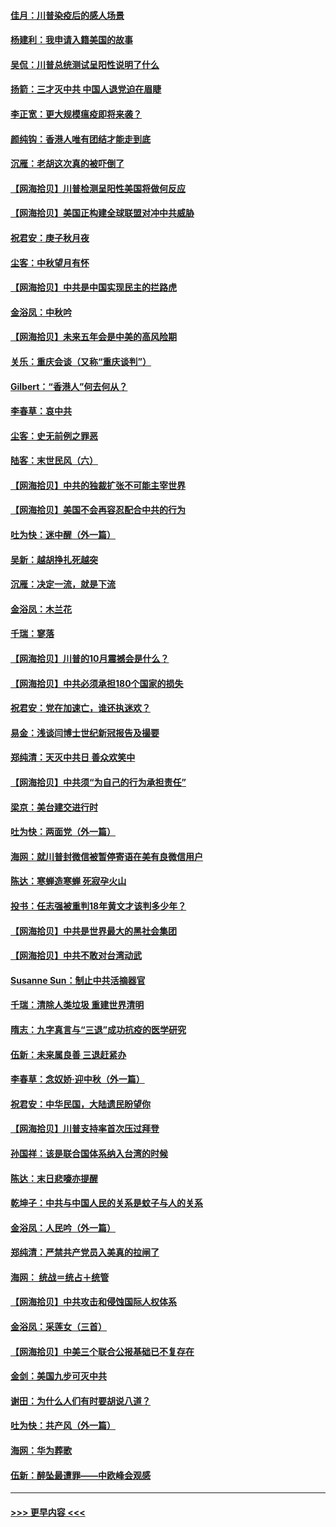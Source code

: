 #### [佳月：川普染疫后的感人场景](../pages/nsc993/n12456994.md?t=10071302) 
#### [杨建利：我申请入籍美国的故事](../pages/nsc993/n12455635.md?t=10071302) 
#### [吴侃：川普总统测试呈阳性说明了什么](../pages/nsc993/n12451869.md?t=10071302) 
#### [扬箭：三才灭中共 中国人退党迫在眉睫](../pages/nsc993/n12451842.md?t=10071302) 
#### [李正宽：更大规模瘟疫即将来袭？](../pages/nsc993/n12451455.md?t=10071302) 
#### [颜纯钩：香港人唯有团结才能走到底](../pages/nsc993/n12450870.md?t=10071302) 
#### [沉雁：老胡这次真的被吓倒了](../pages/nsc993/n12449796.md?t=10071302) 
#### [【网海拾贝】川普检测呈阳性美国将做何反应](../pages/nsc993/n12449042.md?t=10071302) 
#### [【网海拾贝】美国正构建全球联盟对冲中共威胁](../pages/nsc993/n12446580.md?t=10071302) 
#### [祝君安：庚子秋月夜](../pages/nsc993/n12445870.md?t=10071302) 
#### [尘客：中秋望月有怀](../pages/nsc993/n12444632.md?t=10071302) 
#### [【网海拾贝】中共是中国实现民主的拦路虎](../pages/nsc993/n12443573.md?t=10071302) 
#### [金浴凤：中秋吟](../pages/nsc993/n12441773.md?t=10071302) 
#### [【网海拾贝】未来五年会是中美的高风险期](../pages/nsc993/n12440760.md?t=10071302) 
#### [关乐：重庆会谈（又称“重庆谈判”）](../pages/nsc993/n12437525.md?t=10071302) 
#### [Gilbert：“香港人”何去何从？](../pages/nsc993/n12435894.md?t=10071302) 
#### [李春草：哀中共](../pages/nsc993/n12435874.md?t=10071302) 
#### [尘客：史无前例之罪恶](../pages/nsc993/n12435762.md?t=10071302) 
#### [陆客：末世民风（六）](../pages/nsc993/n12435354.md?t=10071302) 
#### [【网海拾贝】中共的独裁扩张不可能主宰世界](../pages/nsc993/n12435151.md?t=10071302) 
#### [【网海拾贝】美国不会再容忍配合中共的行为](../pages/nsc993/n12433808.md?t=10071302) 
#### [吐为快：迷中醒（外一篇）](../pages/nsc993/n12433585.md?t=10071302) 
#### [吴新：越胡挣扎死越突](../pages/nsc993/n12433562.md?t=10071302) 
#### [沉雁：决定一流，就是下流](../pages/nsc993/n12432128.md?t=10071302) 
#### [金浴凤：木兰花](../pages/nsc993/n12432124.md?t=10071302) 
#### [千瑞：寥落](../pages/nsc993/n12432071.md?t=10071302) 
#### [【网海拾贝】川普的10月震撼会是什么？](../pages/nsc993/n12431624.md?t=10071302) 
#### [【网海拾贝】中共必须承担180个国家的损失](../pages/nsc993/n12428893.md?t=10071302) 
#### [祝君安：党在加速亡，谁还执迷欢？](../pages/nsc993/n12428652.md?t=10071302) 
#### [易金：浅谈闫博士世纪新冠报告及撮要](../pages/nsc993/n12426822.md?t=10071302) 
#### [郑纯清：天灭中共日 善众欢笑中](../pages/nsc993/n12426784.md?t=10071302) 
#### [【网海拾贝】中共须“为自己的行为承担责任”](../pages/nsc993/n12426067.md?t=10071302) 
#### [梁京：美台建交进行时](../pages/nsc993/n12424066.md?t=10071302) 
#### [吐为快：两面党（外一篇）](../pages/nsc993/n12424043.md?t=10071302) 
#### [海网：就川普封微信被暂停寄语在美有良微信用户](../pages/nsc993/n12424021.md?t=10071302) 
#### [陈达：寒蝉造寒蝉 死寂孕火山](../pages/nsc993/n12423958.md?t=10071302) 
#### [投书：任志强被重判18年黄文才该判多少年？](../pages/nsc993/n12423672.md?t=10071302) 
#### [【网海拾贝】中共是世界最大的黑社会集团](../pages/nsc993/n12423543.md?t=10071302) 
#### [【网海拾贝】中共不敢对台湾动武](../pages/nsc993/n12421418.md?t=10071302) 
#### [Susanne Sun：制止中共活摘器官](../pages/nsc993/n12419654.md?t=10071302) 
#### [千瑞：清除人类垃圾 重建世界清明](../pages/nsc993/n12419414.md?t=10071302) 
#### [隋志：九字真言与“三退”成功抗疫的医学研究](../pages/nsc993/n12419248.md?t=10071302) 
#### [伍新：未来属良善 三退赶紧办](../pages/nsc993/n12418496.md?t=10071302) 
#### [李春草：念奴娇·迎中秋（外一篇）](../pages/nsc993/n12418465.md?t=10071302) 
#### [祝君安：中华民国，大陆遗民盼望你](../pages/nsc993/n12418089.md?t=10071302) 
#### [【网海拾贝】川普支持率首次压过拜登](../pages/nsc993/n12418050.md?t=10071302) 
#### [孙国祥：该是联合国体系纳入台湾的时候](../pages/nsc993/n12417369.md?t=10071302) 
#### [陈达：末日悲嚎亦提醒](../pages/nsc993/n12416736.md?t=10071302) 
#### [乾坤子：中共与中国人民的关系是蚊子与人的关系](../pages/nsc993/n12416632.md?t=10071302) 
#### [金浴凤：人民吟（外一篇）](../pages/nsc993/n12416567.md?t=10071302) 
#### [郑纯清：严禁共产党员入美真的拉闸了](../pages/nsc993/n12416550.md?t=10071302) 
#### [海网： 统战＝统占＋统管](../pages/nsc993/n12416404.md?t=10071302) 
#### [【网海拾贝】中共攻击和侵蚀国际人权体系](../pages/nsc993/n12416250.md?t=10071302) 
#### [金浴凤：采莲女（三首）](../pages/nsc993/n12415517.md?t=10071302) 
#### [【网海拾贝】中美三个联合公报基础已不复存在](../pages/nsc993/n12415054.md?t=10071302) 
#### [金剑：美国九步可灭中共](../pages/nsc993/n12413183.md?t=10071302) 
#### [谢田：为什么人们有时要胡说八道？](../pages/nsc993/n12411861.md?t=10071302) 
#### [吐为快：共产风（外一篇）](../pages/nsc993/n12411761.md?t=10071302) 
#### [海网：华为葬歌](../pages/nsc993/n12410381.md?t=10071302) 
#### [伍新：醉坠最遭罪——中欧峰会观感](../pages/nsc993/n12410364.md?t=10071302) 

----
#### [ >>> 更早内容 <<< ](../indexes/nsc993-earlier.md)
